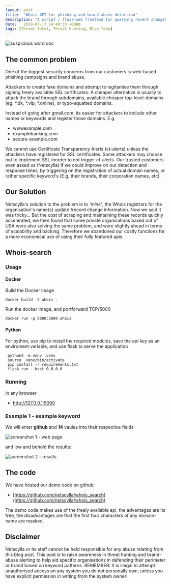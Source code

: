```yaml
---
layout: post
title:  "Whois API for phishing and brand-abuse detection"
description: "A script / flask-web frontend for querying recent changes in whois records given a specific keyword/domain-name, for early detection on phishing and brand-abuse."
date:   2019-07-17 14:49:33 +0000
tags: [Threat Intel, Threat Hunting, Blue Team]
---
```


![suspicious word doc](/blog/assets/whois1.png)

## The common problem
One of the biggest security concerns from our customers is web-based phishing campaigns and brand abuse.

Attackers to create fake domains and attempt to legitamise them through signing freely available SSL certificates. A cheaper alternative is usually to attack the brand through subdomains, available cheaper top-level-domains (eg. *.dk, *.vip, *.online), or typo-squatted domains.

Instead of going after gmail.com, its easier for attackers to include other names or keywords and register those domains. E.g.
 * wwwexample.com
 * examplebanking.com
 * secure-example.com

We cannot use Certificate Transparency Alerts (ct-alerts) unless the attackers have registered for SSL certificates. Some attackers may choose not to implement SSL inorder to not trigger ct-alerts. Our trusted customers even asked us (Netscylla) if we could improve on our detection and response times, by triggering on the registration of actual domain names, or rather specific keyword's (E.g. their brands, their corporation names, etc).

## Our Solution
Netscylla's solution to the problem is to *'mine'*, the Whois registrars for the organisation's name(s) update /record change information.
Now we said it was tricky... But the cost of scraping and maintaining these records quickly accelerated, we then found that some private organisations based out of USA
were also solving the same problem, and were slightly ahead in terms of scalability and backing. Therefore we abandoned our costly functions for a more economical use of
using their fully featured apis.

## Whois-search

### Usage

#### Docker

Build the Docker image
```
docker build -t whois .
```
Run the docker image, and portforward TCP/5000
```
docker run -p 5000:5000 whois
```
#### Python

For python, use pip to install the required modules, save the api key as an enviroment variable, and use flask to serve the application
```
 python3 -m venv .venv
 source .venv/bin/activate
 pip install -r requirements.txt
 flask run --host 0.0.0.0
```

### Running

In any browser
 * http://127.0.0.1:5000

### Example 1 - example keyword
We will enter **github** and **14** vaules into their respective fields

![screenshot 1 - web page](/blog/assets/ns_whois_screen.png)

and low and behold the results:

![screenshot 2 - results](/blog/assets/ns_whois_screen2.png)


## The code
We have hosted our demo code on github:
 * [https://github.com/netscylla/whois_search](https://github.com/netscylla/whois_search)

The demo code makes use of the freely available api, the advantages are its free, the disadvantages are that the first four characters of any domain-name are masked. 

## Disclaimer
Netscylla or its staff cannot be held responsible for any abuse relating from this blog post. 
This post is to raise awareness in threat hunting and brand-abuse alerting to help aid specific organisations in defending their perimeter or brand based on keyword patterns. REMEMBER: It is illegal to attempt unauthorised access on any system you do not personally own, unless you have explicit permission in writing from the system owner!
